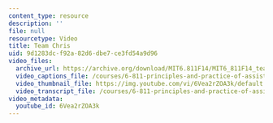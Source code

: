```yaml
---
content_type: resource
description: ''
file: null
resourcetype: Video
title: Team Chris
uid: 9d1283dc-f92a-82d6-dbe7-ce3fd54a9d96
video_files:
  archive_url: https://archive.org/download/MIT6.811F14/MIT6_811F14_team_chris_300k.mp4
  video_captions_file: /courses/6-811-principles-and-practice-of-assistive-technology-fall-2014/026dacf5a0ce5919a2a158f713024203_6Vea2rZOA3k.vtt
  video_thumbnail_file: https://img.youtube.com/vi/6Vea2rZOA3k/default.jpg
  video_transcript_file: /courses/6-811-principles-and-practice-of-assistive-technology-fall-2014/e22597d856dbbd1abb557dc0c90dbf73_6Vea2rZOA3k.pdf
video_metadata:
  youtube_id: 6Vea2rZOA3k
---
```

